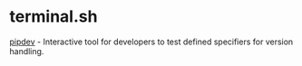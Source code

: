 # terminal.sh


[pipdev](https://www.darius.page/pipdev/) - Interactive tool for developers to test defined specifiers for version handling.
